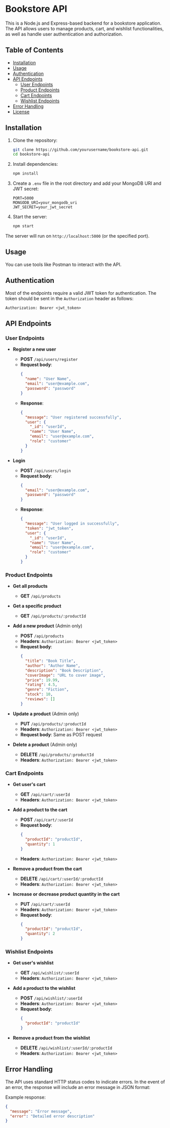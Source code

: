 # Bookstore API

This is a Node.js and Express-based backend for a bookstore application. The API allows users to manage products, cart, and wishlist functionalities, as well as handle user authentication and authorization.

## Table of Contents

- [Installation](#installation)
- [Usage](#usage)
- [Authentication](#authentication)
- [API Endpoints](#api-endpoints)
  - [User Endpoints](#user-endpoints)
  - [Product Endpoints](#product-endpoints)
  - [Cart Endpoints](#cart-endpoints)
  - [Wishlist Endpoints](#wishlist-endpoints)
- [Error Handling](#error-handling)
- [License](#license)

## Installation

1. Clone the repository:

   ```bash
   git clone https://github.com/yourusername/bookstore-api.git
   cd bookstore-api
   ```

2. Install dependencies:

   ```bash
   npm install
   ```

3. Create a `.env` file in the root directory and add your MongoDB URI and JWT secret:

   ```plaintext
   PORT=5000
   MONGODB_URI=your_mongodb_uri
   JWT_SECRET=your_jwt_secret
   ```

4. Start the server:
   ```bash
   npm start
   ```

The server will run on `http://localhost:5000` (or the specified port).

## Usage

You can use tools like Postman to interact with the API.

## Authentication

Most of the endpoints require a valid JWT token for authentication. The token should be sent in the `Authorization` header as follows:

```plaintext
Authorization: Bearer <jwt_token>
```

## API Endpoints

### User Endpoints

- **Register a new user**

  - **POST** `/api/users/register`
  - **Request body**:
    ```json
    {
      "name": "User Name",
      "email": "user@example.com",
      "password": "password"
    }
    ```
  - **Response**:
    ```json
    {
      "message": "User registered successfully",
      "user": {
        "_id": "userId",
        "name": "User Name",
        "email": "user@example.com",
        "role": "customer"
      }
    }
    ```

- **Login**
  - **POST** `/api/users/login`
  - **Request body**:
    ```json
    {
      "email": "user@example.com",
      "password": "password"
    }
    ```
  - **Response**:
    ```json
    {
      "message": "User logged in successfully",
      "token": "jwt_token",
      "user": {
        "_id": "userId",
        "name": "User Name",
        "email": "user@example.com",
        "role": "customer"
      }
    }
    ```

### Product Endpoints

- **Get all products**

  - **GET** `/api/products`

- **Get a specific product**

  - **GET** `/api/products/:productId`

- **Add a new product** (Admin only)

  - **POST** `/api/products`
  - **Headers**: `Authorization: Bearer <jwt_token>`
  - **Request body**:
    ```json
    {
      "title": "Book Title",
      "author": "Author Name",
      "description": "Book Description",
      "coverImage": "URL to cover image",
      "price": 19.99,
      "rating": 4.5,
      "genre": "Fiction",
      "stock": 10,
      "reviews": []
    }
    ```

- **Update a product** (Admin only)

  - **PUT** `/api/products/:productId`
  - **Headers**: `Authorization: Bearer <jwt_token>`
  - **Request body**: Same as POST request

- **Delete a product** (Admin only)
  - **DELETE** `/api/products/:productId`
  - **Headers**: `Authorization: Bearer <jwt_token>`

### Cart Endpoints

- **Get user's cart**

  - **GET** `/api/cart/:userId`
  - **Headers**: `Authorization: Bearer <jwt_token>`

- **Add a product to the cart**

  - **POST** `/api/cart/:userId`
  - **Request body**:
    ```json
    {
      "productId": "productId",
      "quantity": 1
    }
    ```
  - **Headers**: `Authorization: Bearer <jwt_token>`

- **Remove a product from the cart**

  - **DELETE** `/api/cart/:userId/:productId`
  - **Headers**: `Authorization: Bearer <jwt_token>`

- **Increase or decrease product quantity in the cart**
  - **PUT** `/api/cart/:userId`
  - **Headers**: `Authorization: Bearer <jwt_token>`
  - **Request body**:
    ```json
    {
      "productId": "productId",
      "quantity": 2
    }
    ```

### Wishlist Endpoints

- **Get user's wishlist**

  - **GET** `/api/wishlist/:userId`
  - **Headers**: `Authorization: Bearer <jwt_token>`

- **Add a product to the wishlist**

  - **POST** `/api/wishlist/:userId`
  - **Headers**: `Authorization: Bearer <jwt_token>`
  - **Request body**:
    ```json
    {
      "productId": "productId"
    }
    ```

- **Remove a product from the wishlist**
  - **DELETE** `/api/wishlist/:userId/:productId`
  - **Headers**: `Authorization: Bearer <jwt_token>`

## Error Handling

The API uses standard HTTP status codes to indicate errors. In the event of an error, the response will include an error message in JSON format:

Example response:

```json
{
  "message": "Error message",
  "error": "Detailed error description"
}
```
